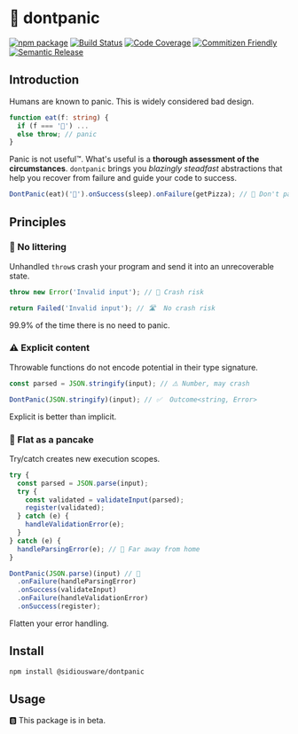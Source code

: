 # 🚯 dontpanic

[![npm package][npm-img]][npm-url]
[![Build Status][build-img]][build-url]
[![Code Coverage][codecov-img]][codecov-url]
[![Commitizen Friendly][commitizen-img]][commitizen-url]
[![Semantic Release][semantic-release-img]][semantic-release-url]

## Introduction

Humans are known to panic. This is widely considered bad design.

```ts
function eat(f: string) {
  if (f === '🌯') ...
  else throw; // panic
}
```

Panic is not useful™. What's useful is a **thorough assessment of the circumstances**. `dontpanic` brings you _blazingly steadfast_ abstractions that help you recover from failure and guide your code to success.

```ts
DontPanic(eat)('🌯').onSuccess(sleep).onFailure(getPizza); // 🍕 Don't panic
```

## Principles

### 🚯 No littering

Unhandled `throw`s crash your program and send it into an unrecoverable state.

```ts
throw new Error('Invalid input'); // 🚯 Crash risk

return Failed('Invalid input'); // 🛣  No crash risk
```

99.9% of the time there is no need to panic.

### ⚠️ Explicit content

Throwable functions do not encode potential in their type signature.

```ts
const parsed = JSON.stringify(input); // ⚠️ Number, may crash

DontPanic(JSON.stringify)(input); // ✅  Outcome<string, Error>
```

Explicit is better than implicit.

### 🥞 Flat as a pancake

Try/catch creates new execution scopes.

```ts
try {
  const parsed = JSON.parse(input);
  try {
    const validated = validateInput(parsed);
    register(validated);
  } catch (e) {
    handleValidationError(e);
  }
} catch (e) {
  handleParsingError(e); // 🪹 Far away from home
}

DontPanic(JSON.parse)(input) // 🥞
  .onFailure(handleParsingError)
  .onSuccess(validateInput)
  .onFailure(handleValidationError)
  .onSuccess(register);
```

Flatten your error handling.

## Install

```bash
npm install @sidiousware/dontpanic
```

## Usage

🅱️ This package is in beta.

[build-img]: https://github.com/sidiousvic/dontpanic/actions/workflows/release.yml/badge.svg?branch=main
[build-url]: https://github.com/sidiousvic/dontpanic/actions/workflows/release.yml?branch=main
[npm-img]: https://img.shields.io/npm/v/dontpanic
[npm-url]: https://www.npmjs.com/package/dontpanic
[codecov-img]: https://codecov.io/gh/sidiousvic/dontpanic/branch/prod/graph/badge.svg
[codecov-url]: https://codecov.io/gh/sidiousvic/dontpanic
[semantic-release-img]: https://img.shields.io/badge/%20%20%F0%9F%93%A6%F0%9F%9A%80-semantic--release-e10079.svg
[semantic-release-url]: https://github.com/semantic-release/semantic-release
[commitizen-img]: https://img.shields.io/badge/commitizen-friendly-brightgreen.svg
[commitizen-url]: http://commitizen.github.io/cz-cli/
